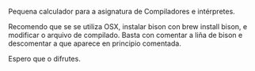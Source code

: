 Pequena calculador para a asignatura de Compiladores e intérpretes.

Recomendo que se se utiliza OSX, instalar bison con brew install bison, e
modificar o arquivo de compilado. Basta con comentar a liña de bison e descomentar
a que aparece en principio comentada.

Espero que o difrutes.
